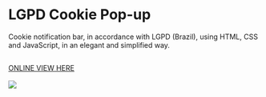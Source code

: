 # LGPD Cookie Pop-up
 Cookie notification bar, in accordance with LGPD (Brazil), using HTML, CSS and JavaScript, in an elegant and simplified way.
##
<a href="https://reinaldonunes.github.io/Elegant_Cookie_Bar/" target="_blank">ONLINE VIEW HERE</a>
<br /><br />
<img src="https://i.ibb.co/BzWFy66/captura-tela-nova.png" />
